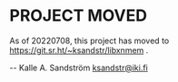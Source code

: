 PROJECT MOVED
=============

As of 20220708, this project has moved to https://git.sr.ht/~ksandstr/libxnmem .

  -- Kalle A. Sandström <ksandstr@iki.fi>

